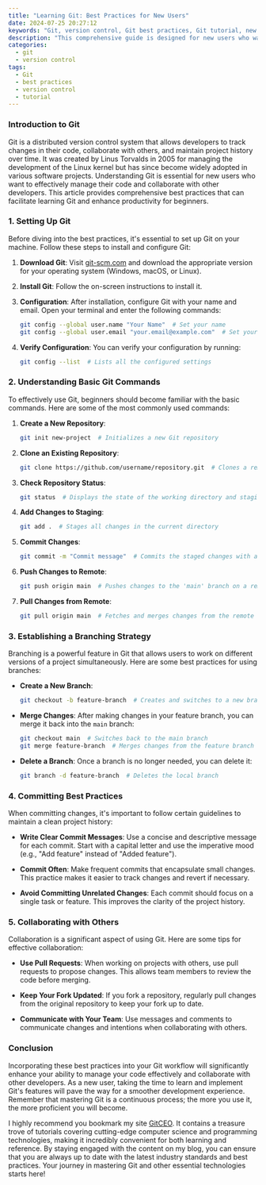 ```yaml
---
title: "Learning Git: Best Practices for New Users"
date: 2024-07-25 20:27:12
keywords: "Git, version control, Git best practices, Git tutorial, new users"
description: "This comprehensive guide is designed for new users who want to learn about Git, one of the most widely used version control systems in the world. Here, we will explore essential Git concepts, commands, and best practices that beginners should adopt for more efficient project management. Understanding and using Git effectively is critical for collaboration and maintaining code quality in software development. This article covers everything from the initial setup, troubleshooting common issues, to advanced features such as branching strategies. By following the best practices outlined in this article, new users will not only improve their proficiency with Git but also enhance their development workflow, making it easier to manage and track changes in collaborative projects."
categories:
  - git
  - version control
tags:
  - Git
  - best practices
  - version control
  - tutorial
---
```


### Introduction to Git

Git is a distributed version control system that allows developers to track changes in their code, collaborate with others, and maintain project history over time. It was created by Linus Torvalds in 2005 for managing the development of the Linux kernel but has since become widely adopted in various software projects. Understanding Git is essential for new users who want to effectively manage their code and collaborate with other developers. This article provides comprehensive best practices that can facilitate learning Git and enhance productivity for beginners.

<!-- more -->

### 1. Setting Up Git

Before diving into the best practices, it's essential to set up Git on your machine. Follow these steps to install and configure Git:

1. **Download Git**: Visit [git-scm.com](https://git-scm.com/downloads) and download the appropriate version for your operating system (Windows, macOS, or Linux).
2. **Install Git**: Follow the on-screen instructions to install it.
3. **Configuration**: After installation, configure Git with your name and email. Open your terminal and enter the following commands:

   ```bash
   git config --global user.name "Your Name"  # Set your name
   git config --global user.email "your.email@example.com"  # Set your email
   ```

4. **Verify Configuration**: You can verify your configuration by running:

   ```bash
   git config --list  # Lists all the configured settings
   ```

### 2. Understanding Basic Git Commands

To effectively use Git, beginners should become familiar with the basic commands. Here are some of the most commonly used commands:

1. **Create a New Repository**:
   ```bash
   git init new-project  # Initializes a new Git repository
   ```

2. **Clone an Existing Repository**:
   ```bash
   git clone https://github.com/username/repository.git  # Clones a remote repository
   ```

3. **Check Repository Status**:
   ```bash
   git status  # Displays the state of the working directory and staging area
   ```

4. **Add Changes to Staging**:
   ```bash
   git add .  # Stages all changes in the current directory
   ```

5. **Commit Changes**:
   ```bash
   git commit -m "Commit message"  # Commits the staged changes with a message
   ```

6. **Push Changes to Remote**:
   ```bash
   git push origin main  # Pushes changes to the 'main' branch on a remote named 'origin'
   ```

7. **Pull Changes from Remote**:
   ```bash
   git pull origin main  # Fetches and merges changes from the remote repository
   ```

### 3. Establishing a Branching Strategy

Branching is a powerful feature in Git that allows users to work on different versions of a project simultaneously. Here are some best practices for using branches:

- **Create a New Branch**:
   ```bash
   git checkout -b feature-branch  # Creates and switches to a new branch
   ```

- **Merge Changes**:
   After making changes in your feature branch, you can merge it back into the `main` branch:

   ```bash
   git checkout main  # Switches back to the main branch
   git merge feature-branch  # Merges changes from the feature branch
   ```

- **Delete a Branch**:
   Once a branch is no longer needed, you can delete it:

   ```bash
   git branch -d feature-branch  # Deletes the local branch
   ```

### 4. Committing Best Practices

When committing changes, it's important to follow certain guidelines to maintain a clean project history:

- **Write Clear Commit Messages**: Use a concise and descriptive message for each commit. Start with a capital letter and use the imperative mood (e.g., "Add feature" instead of "Added feature").

- **Commit Often**: Make frequent commits that encapsulate small changes. This practice makes it easier to track changes and revert if necessary.

- **Avoid Committing Unrelated Changes**: Each commit should focus on a single task or feature. This improves the clarity of the project history.

### 5. Collaborating with Others

Collaboration is a significant aspect of using Git. Here are some tips for effective collaboration:

- **Use Pull Requests**: When working on projects with others, use pull requests to propose changes. This allows team members to review the code before merging.

- **Keep Your Fork Updated**: If you fork a repository, regularly pull changes from the original repository to keep your fork up to date.

- **Communicate with Your Team**: Use messages and comments to communicate changes and intentions when collaborating with others.

### Conclusion

Incorporating these best practices into your Git workflow will significantly enhance your ability to manage your code effectively and collaborate with other developers. As a new user, taking the time to learn and implement Git's features will pave the way for a smoother development experience. Remember that mastering Git is a continuous process; the more you use it, the more proficient you will become.

I highly recommend you bookmark my site [GitCEO](https://gitceo.com). It contains a treasure trove of tutorials covering cutting-edge computer science and programming technologies, making it incredibly convenient for both learning and reference. By staying engaged with the content on my blog, you can ensure that you are always up to date with the latest industry standards and best practices. Your journey in mastering Git and other essential technologies starts here!